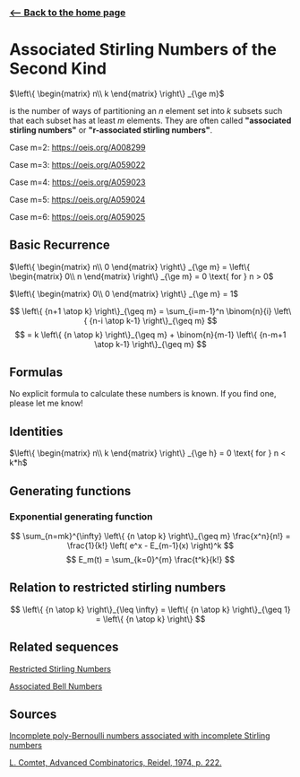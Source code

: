 <!-- title: Associated Stirling Numbers -->

### [<-- Back to the home page](index.md)

# Associated Stirling Numbers of the Second Kind
$\left\{
\begin{matrix}
    n\\
    k
\end{matrix}
\right\}
_{\ge m}$ 

is the number of ways of partitioning an $n$ element set into $k$ subsets such that each subset has at least $m$ elements. They are often called **"associated stirling numbers"** or **"r-associated stirling numbers"**. 

Case m=2: https://oeis.org/A008299

Case m=3: https://oeis.org/A059022

Case m=4: https://oeis.org/A059023
 
Case m=5: https://oeis.org/A059024

Case m=6: https://oeis.org/A059025

## Basic Recurrence


$\left\{
\begin{matrix}
    n\\
    0
\end{matrix}
\right\}
_{\ge m}
= \left\{
\begin{matrix}
    0\\
    n
\end{matrix}
\right\}
_{\ge m}
= 0 \text{ for } n > 0$ 

$\left\{
\begin{matrix}
    0\\
    0
\end{matrix}
\right\}
_{\ge m}
= 1$


$$
\left\{ {n+1 \atop k} \right\}_{\geq m} = \sum_{i=m-1}^n \binom{n}{i} \left\{ {n-i \atop k-1} \right\}_{\geq m}
$$
$$
= k \left\{ {n \atop k} \right\}_{\geq m} + \binom{n}{m-1} \left\{ {n-m+1 \atop k-1} \right\}_{\geq m}
$$


## Formulas

No explicit formula to calculate these numbers is known. If you find one, please let me know!


## Identities


$\left\{
\begin{matrix}
    n\\
    k
\end{matrix}
\right\}
_{\ge h}
= 0 \text{ for } n < k*h$



## Generating functions

### Exponential generating function

$$
\sum_{n=mk}^{\infty} \left\{ {n \atop k} \right\}_{\geq m} \frac{x^n}{n!} = \frac{1}{k!} \left( e^x - E_{m-1}(x) \right)^k
$$
$$
E_m(t) = \sum_{k=0}^{m} \frac{t^k}{k!}
$$

## Relation to restricted stirling numbers

$$
\left\{ {n \atop k} \right\}_{\leq \infty} = \left\{ {n \atop k} \right\}_{\geq 1} = \left\{ {n \atop k} \right\}
$$

## Related sequences

[Restricted Stirling Numbers](restrictedStirling.md)

[Associated Bell Numbers](associatedBell.md)

## Sources
[Incomplete poly-Bernoulli numbers associated with incomplete Stirling numbers
](https://arxiv.org/abs/1510.05799)


[L. Comtet, Advanced Combinatorics, Reidel, 1974, p. 222.](https://archive.org/details/Comtet_Louis_-_Advanced_Coatorics/page/n115/mode/2up)

